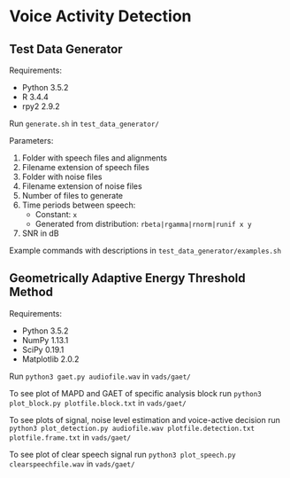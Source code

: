 Voice Activity Detection
========================

Test Data Generator
-------------------

Requirements:
* Python 3.5.2
* R 3.4.4
* rpy2 2.9.2

Run `generate.sh` in `test_data_generator/`

Parameters:
1. Folder with speech files and alignments
2. Filename extension of speech files
3. Folder with noise files
4. Filename extension of noise files
5. Number of files to generate
6. Time periods between speech:
    * Constant: `x`
    * Generated from distribution: `rbeta|rgamma|rnorm|runif x y`
7. SNR in dB

Example commands with descriptions in `test_data_generator/examples.sh`

Geometrically Adaptive Energy Threshold Method
----------------------------------------------

Requirements:
* Python 3.5.2
* NumPy 1.13.1
* SciPy 0.19.1
* Matplotlib 2.0.2

Run `python3 gaet.py audiofile.wav` in `vads/gaet/`

To see plot of MAPD and GAET of specific analysis block run `python3 plot_block.py plotfile.block.txt` in `vads/gaet/`

To see plots of signal, noise level estimation and voice-active decision run `python3 plot_detection.py audiofile.wav plotfile.detection.txt plotfile.frame.txt` in `vads/gaet/`

To see plot of clear speech signal run `python3 plot_speech.py clearspeechfile.wav` in `vads/gaet/`
